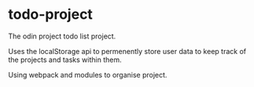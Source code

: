 # todo-project
The odin project todo list project.

Uses the localStorage api to permenently store user data to keep track of the projects and tasks within them.

Using webpack and modules to organise project.

